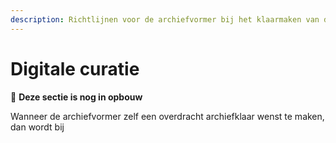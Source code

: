 ```yaml
---
description: Richtlijnen voor de archiefvormer bij het klaarmaken van digitaal archief
---
```


# Digitale curatie

:construction: **Deze sectie is nog in opbouw**

Wanneer de archiefvormer zelf een overdracht archiefklaar wenst te maken, dan wordt bij
